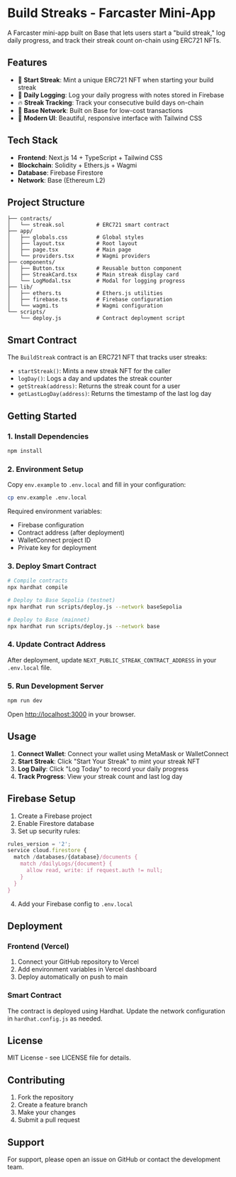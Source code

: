 # Build Streaks - Farcaster Mini-App

A Farcaster mini-app built on Base that lets users start a "build streak," log daily progress, and track their streak count on-chain using ERC721 NFTs.

## Features

- 🎯 **Start Streak**: Mint a unique ERC721 NFT when starting your build streak
- 📝 **Daily Logging**: Log your daily progress with notes stored in Firebase
- 🔥 **Streak Tracking**: Track your consecutive build days on-chain
- 💎 **Base Network**: Built on Base for low-cost transactions
- 🎨 **Modern UI**: Beautiful, responsive interface with Tailwind CSS

## Tech Stack

- **Frontend**: Next.js 14 + TypeScript + Tailwind CSS
- **Blockchain**: Solidity + Ethers.js + Wagmi
- **Database**: Firebase Firestore
- **Network**: Base (Ethereum L2)

## Project Structure

```
├── contracts/
│   └── streak.sol          # ERC721 smart contract
├── app/
│   ├── globals.css         # Global styles
│   ├── layout.tsx          # Root layout
│   ├── page.tsx            # Main page
│   └── providers.tsx       # Wagmi providers
├── components/
│   ├── Button.tsx          # Reusable button component
│   ├── StreakCard.tsx      # Main streak display card
│   └── LogModal.tsx        # Modal for logging progress
├── lib/
│   ├── ethers.ts           # Ethers.js utilities
│   ├── firebase.ts         # Firebase configuration
│   └── wagmi.ts            # Wagmi configuration
└── scripts/
    └── deploy.js           # Contract deployment script
```

## Smart Contract

The `BuildStreak` contract is an ERC721 NFT that tracks user streaks:

- `startStreak()`: Mints a new streak NFT for the caller
- `logDay()`: Logs a day and updates the streak counter
- `getStreak(address)`: Returns the streak count for a user
- `getLastLogDay(address)`: Returns the timestamp of the last log day

## Getting Started

### 1. Install Dependencies

```bash
npm install
```

### 2. Environment Setup

Copy `env.example` to `.env.local` and fill in your configuration:

```bash
cp env.example .env.local
```

Required environment variables:
- Firebase configuration
- Contract address (after deployment)
- WalletConnect project ID
- Private key for deployment

### 3. Deploy Smart Contract

```bash
# Compile contracts
npx hardhat compile

# Deploy to Base Sepolia (testnet)
npx hardhat run scripts/deploy.js --network baseSepolia

# Deploy to Base (mainnet)
npx hardhat run scripts/deploy.js --network base
```

### 4. Update Contract Address

After deployment, update `NEXT_PUBLIC_STREAK_CONTRACT_ADDRESS` in your `.env.local` file.

### 5. Run Development Server

```bash
npm run dev
```

Open [http://localhost:3000](http://localhost:3000) in your browser.

## Usage

1. **Connect Wallet**: Connect your wallet using MetaMask or WalletConnect
2. **Start Streak**: Click "Start Your Streak" to mint your streak NFT
3. **Log Daily**: Click "Log Today" to record your daily progress
4. **Track Progress**: View your streak count and last log day

## Firebase Setup

1. Create a Firebase project
2. Enable Firestore database
3. Set up security rules:

```javascript
rules_version = '2';
service cloud.firestore {
  match /databases/{database}/documents {
    match /dailyLogs/{document} {
      allow read, write: if request.auth != null;
    }
  }
}
```

4. Add your Firebase config to `.env.local`

## Deployment

### Frontend (Vercel)

1. Connect your GitHub repository to Vercel
2. Add environment variables in Vercel dashboard
3. Deploy automatically on push to main

### Smart Contract

The contract is deployed using Hardhat. Update the network configuration in `hardhat.config.js` as needed.

## License

MIT License - see LICENSE file for details.

## Contributing

1. Fork the repository
2. Create a feature branch
3. Make your changes
4. Submit a pull request

## Support

For support, please open an issue on GitHub or contact the development team.
